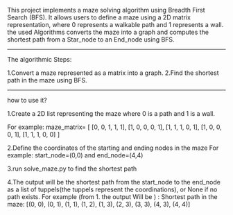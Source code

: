 This project implements a maze solving algorithm using Breadth First Search (BFS).
It allows users to define a maze using a 2D matrix representation, 
where 0 represents a walkable path and 1 represents a wall. 
the used Algorithms converts the maze into a graph and computes the shortest path
from a Star_node to an End_node using BFS.

*********************************************************************************
The algorithmic Steps:

1.Convert a maze represented as a matrix into a graph.
2.Find the shortest path in the maze using BFS.
*********************************************************************************
how to use it?

1.Create a 2D list representing the maze 
 where 0 is a path and 1 is a wall.
         
 For example:
  maze_matrix= [
  [0, 0, 1, 1, 1],
  [1, 0, 0, 0, 1],
  [1, 1, 1, 0, 1],
  [1, 0, 0, 0, 1],
  [1, 1, 1, 0, 0]
]

2.Define the coordinates of the starting and ending nodes in the maze
  For example: start_node=(0,0) and end_node=(4,4)

3.run solve_maze.py to find the shortest path

4.The output will be the shortest path from the start_node to the end_node 
  as a list of tuppels(the tuppels represent the coordinations), 
  or None if no path exists.
  For example (from 1. the output Will be ) :
      Shortest path in the maze: 
  [(0, 0), (0, 1), (1, 1), (1, 2), (1, 3), (2, 3), (3, 3), (4, 3), (4, 4)]
